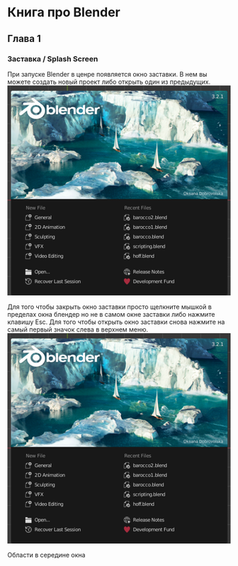 # Книга про Blender

## Глава 1
### Заставка / Splash Screen 

При запуске Blender в ценре появляется окно заставки. В нем вы можете создать новый проект либо открыть один из предыдущих.
![part1_04](/img/part1/part1_04.png)

Для того чтобы закрыть окно заставки просто щелкните мышкой в пределах окна блендер но не в самом окне заставки либо нажмите клавишу Esc. Для того чтобы открыть окно заставки снова нажмите на самый первый значок слева в верхнем меню.
![part1_04](/img/part1/part1_04.png)

Области в середине окна